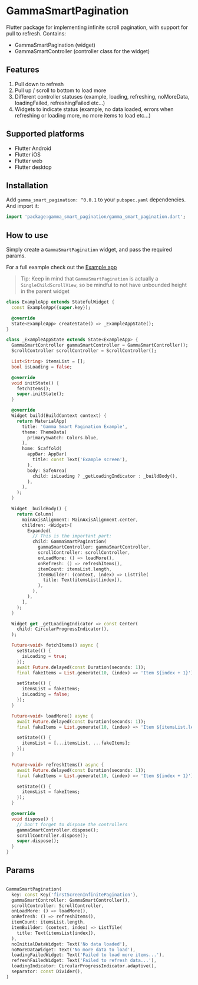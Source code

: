 # GammaSmartPagination
Flutter package for implementing infinite scroll pagination, with support for pull to refresh.
Contains:
* GammaSmartPagination (widget)
* GammaSmartController (controller class for the widget)

## Features

1. Pull down to refresh
2. Pull up / scroll to bottom to load more
3. Different controller statuses (example, loading, refreshing, noMoreData, loadingFailed, refreshingFailed etc...)
4. Widgets to indicate status (example, no data loaded, errors when refreshing or loading more, no more items to load etc...)

## Supported platforms

* Flutter Android
* Flutter iOS
* Flutter web
* Flutter desktop

## Installation

Add `gamma_smart_pagination: ^0.0.1` to your `pubspec.yaml` dependencies. And import it:

```dart
import 'package:gamma_smart_pagination/gamma_smart_pagination.dart';
```

## How to use

Simply create a `GammaSmartPagination` widget, and pass the required params.

For a full example check out the [Example app](https://github.com/GammaTechMK/gamma_smart_pagination/tree/main/example "Example app")

> Tip: Keep in mind that `GammaSmartPagination` is actually a `SingleChildScrollView`, so be mindful to not have unbounded height in the parent widget

```dart
class ExampleApp extends StatefulWidget {
  const ExampleApp({super.key});

  @override
  State<ExampleApp> createState() => _ExampleAppState();
}

class _ExampleAppState extends State<ExampleApp> {
  GammaSmartController gammaSmartController = GammaSmartController();
  ScrollController scrollController = ScrollController();

  List<String> itemsList = [];
  bool isLoading = false;

  @override
  void initState() {
    fetchItems();
    super.initState();
  }

  @override
  Widget build(BuildContext context) {
    return MaterialApp(
      title: 'Gamma Smart Pagination Example',
      theme: ThemeData(
        primarySwatch: Colors.blue,
      ),
      home: Scaffold(
        appBar: AppBar(
          title: const Text('Example screen'),
        ),
        body: SafeArea(
          child: isLoading ? _getLoadingIndicator : _buildBody(),
        ),
      ),
    );
  }

  Widget _buildBody() {
    return Column(
      mainAxisAlignment: MainAxisAlignment.center,
      children: <Widget>[
        Expanded(
          // This is the important part:
          child: GammaSmartPagination(
            gammaSmartController: gammaSmartController,
            scrollController: scrollController,
            onLoadMore: () => loadMore(),
            onRefresh: () => refreshItems(),
            itemCount: itemsList.length,
            itemBuilder: (context, index) => ListTile(
              title: Text(itemsList[index]),
            ),
          ),
        ),
      ],
    );
  }

  Widget get _getLoadingIndicator => const Center(
    child: CircularProgressIndicator(),
  );

  Future<void> fetchItems() async {
    setState(() {
      isLoading = true;
    });
    await Future.delayed(const Duration(seconds: 1));
    final fakeItems = List.generate(10, (index) => 'Item ${index + 1}');

    setState(() {
      itemsList = fakeItems;
      isLoading = false;
    });
  }

  Future<void> loadMore() async {
    await Future.delayed(const Duration(seconds: 1));
    final fakeItems = List.generate(10, (index) => 'Item ${itemsList.length + index + 1}');

    setState(() {
      itemsList = [...itemsList, ...fakeItems];
    });
  }

  Future<void> refreshItems() async {
    await Future.delayed(const Duration(seconds: 1));
    final fakeItems = List.generate(10, (index) => 'Item ${index + 1}');

    setState(() {
      itemsList = fakeItems;
    });
  }

  @override
  void dispose() {
    // Don't forget to dispose the controllers
    gammaSmartController.dispose();
    scrollController.dispose();
    super.dispose();
  }
}
```

## Params

```dart

GammaSmartPagination(
  key: const Key('firstScreenInfinitePagination'),
  gammaSmartController: GammaSmartController(),
  scrollController: ScrollController,
  onLoadMore: () => loadMore(),
  onRefresh: () => refreshItems(),
  itemCount: itemsList.length,
  itemBuilder: (context, index) => ListTile(
    title: Text(itemsList[index]),
  ),
  noInitialDataWidget: Text('No data loaded'),
  noMoreDataWidget: Text('No more data to load'),
  loadingFailedWidget: Text('Failed to load more items...'),
  refreshFailedWidget: Text('Failed to refresh data...'),
  loadingIndicator: CircularProgressIndicator.adaptive(),
  separator: const Divider(),
)
```